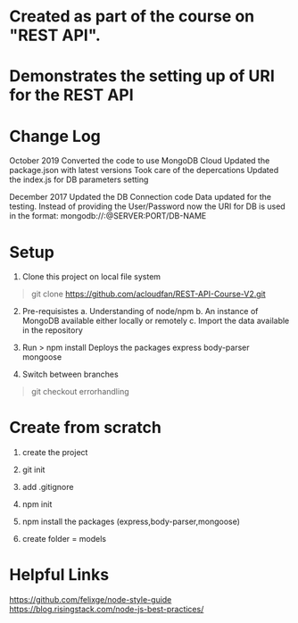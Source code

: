 # Created as part of the course on "REST API". 
# Demonstrates the setting up of URI for the REST API



Change Log
==========
October 2019  Converted the code to use MongoDB Cloud
              Updated the package.json with latest versions
              Took care of the depercations
              Updated the index.js for DB parameters setting

December 2017 Updated the DB Connection code
              Data updated for the testing.
              Instead of providing the User/Password now the URI for DB is used in the format: mongodb://<user>:<password>@SERVER:PORT/DB-NAME

Setup
=====
1. Clone this project on local file system
> git clone https://github.com/acloudfan/REST-API-Course-V2.git
2. Pre-requisistes
      a. Understanding of node/npm
      b. An instance of MongoDB available either locally or remotely
      c. Import the data available in the repository
3. Run > npm install
      Deploys the packages
          express
          body-parser
          mongoose

4. Switch between branches
> git checkout  errorhandling


Create from scratch
===================
1. create the project
2. git init
3. add .gitignore
4. npm init
5. npm install the packages (express,body-parser,mongoose)

6. create folder = models

Helpful Links
=============
https://github.com/felixge/node-style-guide
https://blog.risingstack.com/node-js-best-practices/
